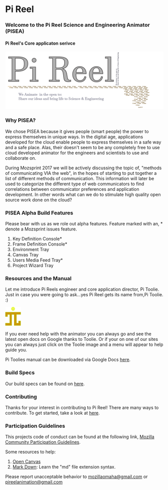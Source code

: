 # Pi Reel

### Welcome to the Pi Reel Science and Engineering Animator (PISEA) 
#### Pi Reel's Core applicaton serivce 
![Pi Reel Logo](img/pireel.png)  

### Why PISEA?  
We chose PISEA because it gives people (smart people) the power to express themselves in unique ways. In the digital age, applications developed for the cloud enable people to express themselves in a safe way and a safe place. Alas, their doesn't seem to be any completely free to use cloud developed animator for the engineers and scientists to use and collaborate on.  

During Mozsprint 2017 we will be actively discussing the topic of, "methods of communicating VIA the web", in the hopes of starting to put together a list of different methods of communication. This information will later be used to categorize the different type of web communicators to find correlations between communicator preferences and application development. In other words what can we do to stimulate high quality open source work done on the cloud? 

### PISEA Alpha Build Features
Please bear with us as we role out alpha features. Feature marked with an, * denote a Mozsprint issues feature.

1. Key Definition Console*  
2. Frame Definition Console*  
3. Environment Tray  
4. Canvas Tray  
5. Users Media Feed Tray*  
6. Project Wizard Tray

### Resources and the Manual  
Let me introduce Pi Reels engineer and core application director, Pi Toolie. Just in case you were going to ask...yes Pi Reel gets its name from,Pi Toolie. :)  

<img src="img/pireel-icon.png" width="10%" height="auto"></img>  

If you ever need help with the animator you can always go and see the latest open docs on Google thanks to Toolie. Or if your on one of our sites you can always just click on the Toolie image and a menu will appear to help guide you.

Pi Toolies manual can be downloaded via Google Docs [here](https://docs.google.com/document/d/1JhZSIDOWfNYXMOPRvt6WDSX6lsT_1ktprTT3yyg4iDo/edit?usp=sharing).

### Build Specs
  Our build specs can be found on [here](https://github.com/PiReel/PiReel-Website/wiki/Guide:-Pi-Reel-Open-Blog).  

### Contributing   
  Thanks for your interest in contributing to Pi Reel! There are many ways to contribute. To get started, take a look at [here](CONTRIBUTING.md).

### Participation Guidelines  
  This projects code of conduct can be found at the following link, 
  [Mozilla Community Participation Guidelines](https://www.mozilla.org/en-US/about/governance/policies/participation/). 
  
  Some resources to help:  
  1. [Open Canvas](https://mozilla.github.io/open-leadership-training-series/articles/opening-your-project/develop-an-open-project-strategy-with-open-canvas/#introducing-open-canvas)  
  2. [Mark Down](https://guides.github.com/features/mastering-markdown/): Learn the "md" file extension syntax. 
  
  Please report unacceptable behavior to mozillaomaha@gmail.com or pireelanimation@gmail.com  


